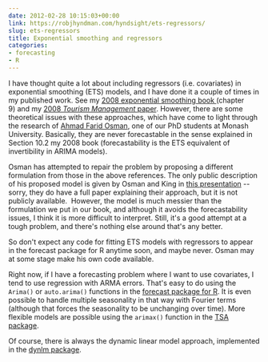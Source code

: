 ```yaml
---
date: 2012-02-28 10:15:03+00:00
link: https://robjhyndman.com/hyndsight/ets-regressors/
slug: ets-regressors
title: Exponential smoothing and regressors
categories:
- forecasting
- R
---
```


I have thought quite a lot about including regressors (i.e. covariates) in exponential smoothing (ETS) models, and I have done it a couple of times in my published work. See my [2008 exponential smoothing book ](http://www.exponentialsmoothing.net)(chapter 9) and my [2008 _Tourism Management_ paper](http://dx.doi.org/10.1016/j.tourman.2007.04.009). However, there are some theoretical issues with these approaches, which have come to light through the research of [Ahmad Farid Osman](https://umexpert.um.edu.my/faridosman), one of our PhD students at Monash University. Basically, they are never forecastable in the sense explained in Section 10.2 my 2008 book (forecastability is the ETS equivalent of invertibility in ARIMA models).

Osman has attempted to repair the problem by proposing a different formulation from those in the above references. The only public description of his proposed model is given by Osman and King in [this presentation](http://www.forecasters.org/submissions/OSMANAHMADFARIDISF2011.pdf) -- sorry, they do have a full paper explaining their approach, but it is not publicly available.  However, the model is much messier than the formulation we put in our book, and although it avoids the forecastability issues, I think it is more difficult to interpret. Still, it's a good attempt at a tough problem, and there's nothing else around that's any better.

So don't expect any code for fitting ETS models with regressors to appear in the forecast package for R anytime soon, and maybe never. Osman may at some stage make his own code available.

Right now, if I have a forecasting problem where I want to use covariates, I tend to use regression with ARMA errors. That's easy to do using the `Arima()` or `auto.arima()` functions in the [forecast package for R](http://github.com/robjhyndman/forecast/). It is even possible to handle multiple seasonality in that way with Fourier terms (although that forces the seasonality to be unchanging over time). More flexible models are possible using the `arimax()` function in the [TSA package](http://cran.r-project.org/package=TSA).

Of course, there is always the dynamic linear model approach, implemented in the [dynlm package](http://cran.r-project.org/package=dynlm).
